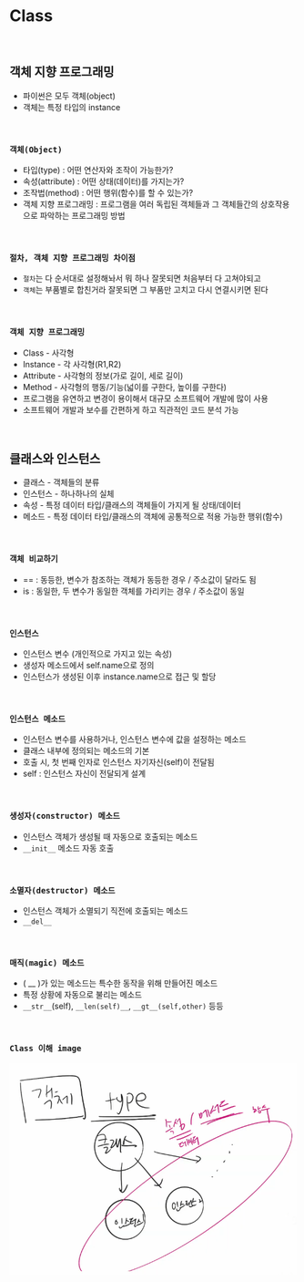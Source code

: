 # Class

<br/>

## 객체 지향 프로그래밍

- 파이썬은 모두 객체(object)
- 객체는 특정 타입의 instance

<br/>

### **`객체(Object)`**

- 타입(type) : 어떤 연산자와 조작이 가능한가?
- 속성(attribute) : 어떤 상태(데이터)를 가지는가?
- 조작법(method) : 어떤 행위(함수)를 할 수 있는가?
- 객체 지향 프로그래밍 : 프로그램을 여러 독립된 객체들과 그 객체들간의 상호작용으로 파악하는 프로그래밍 방법

<br/>

### **`절차, 객체 지향 프로그래밍 차이점`**

- `절차`는 다 순서대로 설정해놔서 뭐 하나 잘못되면 처음부터 다 고쳐야되고 
- `객체`는 부품별로 합친거라 잘못되면 그 부품만 고치고 다시 연결시키면 된다 

<br/>

### **`객체 지향 프로그래밍`**

- Class - 사각형
- Instance - 각 사각형(R1,R2)
- Attribute - 사각형의 정보(가로 길이, 세로 길이)
- Method - 사각형의 행동/기능(넓이를 구한다, 높이를 구한다)
- 프로그램을 유연하고 변경이 용이해서 대규모 소프트웨어 개발에 많이 사용
- 소프트웨어 개발과 보수를 간편하게 하고 직관적인 코드 분석 가능

<br/>

## 클래스와 인스턴스

- 클래스 - 객체들의 분류
- 인스턴스 - 하나하나의 실체
- 속성 - 특정 데이터 타입/클래스의 객체들이 가지게 될 상태/데이터
- 메소드 - 특정 데이터 타입/클래스의 객체에 공통적으로 적용 가능한 행위(함수)

<br/>

### **`객체 비교하기`**

- == : 동등한, 변수가 참조하는 객체가 동등한 경우 / 주소값이 달라도 됨
- is : 동일한, 두 변수가 동일한 객체를 가리키는 경우 / 주소값이 동일

<br/>

### **`인스턴스`**

- 인스턴스 변수 (개인적으로 가지고 있는 속성)
- 생성자 메소드에서 self.name으로 정의
- 인스턴스가 생성된 이후 instance.name으로 접근 및 할당

<br/>

### **`인스턴스 메소드`**

- 인스턴스 변수를 사용하거나, 인스턴스 변수에 값을 설정하는 메소드
- 클래스 내부에 정의되는 메소드의 기본
- 호출 시, 첫 번째 인자로 인스턴스 자기자신(self)이 전달됨
- self : 인스턴스 자신이 전달되게 설계

<br/>

### **`생성자(constructor) 메소드`**

- 인스턴스 객체가 생성될 때 자동으로 호출되는 메소드
- ```__init__``` 메소드 자동 호출

<br/>

### **`소멸자(destructor) 메소드`**

- 인스턴스 객체가 소멸되기 직전에 호출되는 메소드
- ```__del__```

<br/>

### **`매직(magic) 메소드`**

- ( __ )가 있는 메소드는 특수한 동작을 위해 만들어진 메소드
- 특정 상황에 자동으로 불리는 메소드
- `__str__`(self), `__len(self)__`, `__gt__(self,other)` 등등

<br/>

### **`Class 이해 image`**

![ClassImage](https://raw.githubusercontent.com/Code-Sloth/TIL/master/kdt_week3/image/class.png)